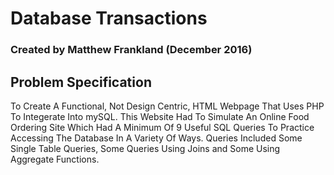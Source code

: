# Database Transactions

### Created by Matthew Frankland (December 2016)

## Problem Specification

To Create A Functional, Not Design Centric, HTML Webpage That Uses PHP To Integerate Into mySQL. This Website Had To Simulate An Online Food Ordering Site Which Had A Minimum Of 9 Useful SQL Queries To Practice Accessing The Database In A Variety Of Ways. Queries Included Some Single Table Queries, Some Queries Using Joins and Some Using Aggregate Functions.
